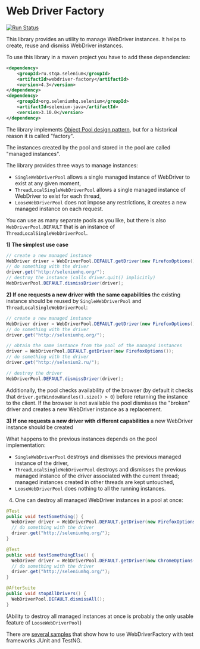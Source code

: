Web Driver Factory
====================

[![Run Status](https://api.shippable.com/projects/58be80a4e4b9a205009c617c/badge?branch=master)](https://app.shippable.com/projects/58be80a4e4b9a205009c617c)

This library provides an utility to manage WebDriver instances. It helps to create, reuse and dismiss WebDriver instances.

To use this library in a maven project you have to add these dependencies:

```xml
<dependency>
    <groupId>ru.stqa.selenium</groupId>
    <artifactId>webdriver-factory</artifactId>
    <version>4.3</version>
</dependency>
<dependency>
    <groupId>org.seleniumhq.selenium</groupId>
    <artifactId>selenium-java</artifactId>
    <version>3.10.0</version>
</dependency>
```

The library implements [Object Pool design pattern](http://sourcemaking.com/design_patterns/object_pool), but for a historical reason it is called "factory".

The instances created by the pool and stored in the pool are called "managed instances".

The library provides three ways to manage instances:
* `SingleWebDriverPool` allows a single managed instance of WebDriver to exist at any given moment,
* `ThreadLocalSingleWebDriverPool` allows a single managed instance of WebDriver to exist for each thread,
* `LooseWebDriverPool` does not impose any restrictions, it creates a new managed instance on each request.

You can use as many separate pools as you like, but there is also `WebDriverPool.DEFAULT` that is an instance of `ThreadLocalSingleWebDriverPool`.

**1) The simplest use case**

```java
// create a new managed instance
WebDriver driver = WebDriverPool.DEFAULT.getDriver(new FirefoxOptions());
// do something with the driver
driver.get("http://seleniumhq.org/");
// destroy the instance (calls driver.quit() implicitly)
WebDriverPool.DEFAULT.dismissDriver(driver);
```

**2) If one requests a new driver with the same capabilities** the existing instance should be reused by `SingleWebDriverPool` and `ThreadLocalSingleWebDriverPool`:

```java
// create a new managed instance
WebDriver driver = WebDriverPool.DEFAULT.getDriver(new FirefoxOptions());
// do something with the driver
driver.get("http://seleniumhq.org/");

// obtain the same instance from the pool of the managed instances
driver = WebDriverPool.DEFAULT.getDriver(new FirefoxOptions());
// do something with the driver
driver.get("http://selenium2.ru/");

// destroy the driver
WebDriverPool.DEFAULT.dismissDriver(driver);
```

Additionally, the pool checks availability of the browser (by default it checks that `driver.getWindowHandles().size() > 0`) before returning the instance to the client. If the browser is not available the pool dismisses the "broken" driver and creates a new WebDriver instance as a replacement. 

**3) If one requests a new driver with different capabilities** a new WebDriver instance should be created 

What happens to the previous instances depends on the pool implementation:
* `SingleWebDriverPool` destroys and dismisses the previous managed instance of the driver,
* `ThreadLocalSingleWebDriverPool` destroys and dismisses the previous managed instance of the driver associated with the current thread; managed instances created in other threads are kept untouched,
* `LooseWebDriverPool` does nothing to all the running instances.

4) One can destroy all managed WebDriver instances in a pool at once:

```java
@Test
public void testSomething() {
  WebDriver driver = WebDriverPool.DEFAULT.getDriver(new FirefoxOptions());
  // do something with the driver
  driver.get("http://seleniumhq.org/");
}

@Test
public void testSomethingElse() {
  WebDriver driver = WebDriverPool.DEFAULT.getDriver(new ChromeOptions());
  // do something with the driver
  driver.get("http://seleniumhq.org/");
}

@AfterSuite
public void stopAllDrivers() {
  WebDriverPool.DEFAULT.dismissAll();
}
```

(Ability to destroy all managed instances at once is probably the only usable feature of `LooseWebDriverPool`)

There are [several samples](https://github.com/barancev/webdriver-factory-samples/tree/master/src/test/java/ru/stqa/selenium/factory/samples) that show how to use WebDriverFactory with test frameworks JUnit and TestNG.
